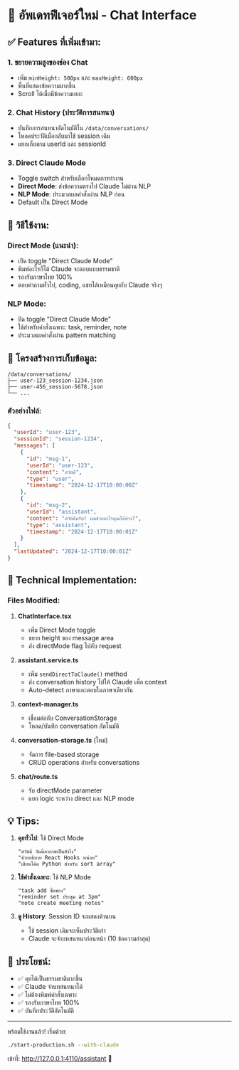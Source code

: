 # 🎉 อัพเดทฟีเจอร์ใหม่ - Chat Interface

## ✅ Features ที่เพิ่มเข้ามา:

### 1. **ขยายความสูงของช่อง Chat**

- เพิ่ม `minHeight: 500px` และ `maxHeight: 600px`
- พื้นที่แสดงข้อความมากขึ้น
- Scroll ได้เมื่อมีข้อความเยอะ

### 2. **Chat History (ประวัติการสนทนา)**

- บันทึกการสนทนาอัตโนมัติใน `/data/conversations/`
- โหลดประวัติเมื่อกลับมาใช้ session เดิม
- แยกเก็บตาม userId และ sessionId

### 3. **Direct Claude Mode**

- Toggle switch สำหรับเลือกโหมดการทำงาน
- **Direct Mode**: ส่งข้อความตรงไป Claude ไม่ผ่าน NLP
- **NLP Mode**: ประมวลผลคำสั่งผ่าน NLP ก่อน
- Default เป็น Direct Mode

## 🚀 วิธีใช้งาน:

### Direct Mode (แนะนำ):

- เปิด toggle "Direct Claude Mode"
- พิมพ์อะไรก็ได้ Claude จะตอบแบบธรรมชาติ
- รองรับภาษาไทย 100%
- ตอบคำถามทั่วไป, coding, แชทได้เหมือนคุยกับ Claude จริงๆ

### NLP Mode:

- ปิด toggle "Direct Claude Mode"
- ใช้สำหรับคำสั่งเฉพาะ: task, reminder, note
- ประมวลผลคำสั่งผ่าน pattern matching

## 📁 โครงสร้างการเก็บข้อมูล:

```
/data/conversations/
├── user-123_session-1234.json
├── user-456_session-5678.json
└── ...
```

### ตัวอย่างไฟล์:

```json
{
  "userId": "user-123",
  "sessionId": "session-1234",
  "messages": [
    {
      "id": "msg-1",
      "userId": "user-123",
      "content": "สวัสดี",
      "type": "user",
      "timestamp": "2024-12-17T10:00:00Z"
    },
    {
      "id": "msg-2",
      "userId": "assistant",
      "content": "สวัสดีครับ! ผมช่วยอะไรคุณได้บ้าง?",
      "type": "assistant",
      "timestamp": "2024-12-17T10:00:01Z"
    }
  ],
  "lastUpdated": "2024-12-17T10:00:01Z"
}
```

## 🔧 Technical Implementation:

### Files Modified:

1. **ChatInterface.tsx**
   - เพิ่ม Direct Mode toggle
   - ขยาย height ของ message area
   - ส่ง directMode flag ไปกับ request

2. **assistant.service.ts**
   - เพิ่ม `sendDirectToClaude()` method
   - ส่ง conversation history ไปให้ Claude เพื่อ context
   - Auto-detect ภาษาและตอบในภาษาเดียวกัน

3. **context-manager.ts**
   - เชื่อมต่อกับ ConversationStorage
   - โหลด/บันทึก conversation อัตโนมัติ

4. **conversation-storage.ts** (ใหม่)
   - จัดการ file-based storage
   - CRUD operations สำหรับ conversations

5. **chat/route.ts**
   - รับ directMode parameter
   - แยก logic ระหว่าง direct และ NLP mode

## 💡 Tips:

1. **คุยทั่วไป**: ใช้ Direct Mode

   ```
   "สวัสดี วันนี้อากาศเป็นยังไง"
   "ช่วยอธิบาย React Hooks หน่อย"
   "เขียนโค้ด Python สำหรับ sort array"
   ```

2. **ใช้คำสั่งเฉพาะ**: ใช้ NLP Mode

   ```
   "task add ซื้อของ"
   "reminder set ประชุม at 3pm"
   "note create meeting notes"
   ```

3. **ดู History**: Session ID จะแสดงด้านบน
   - ใช้ session เดิมจะเห็นประวัติเก่า
   - Claude จะจำบทสนทนาก่อนหน้า (10 ข้อความล่าสุด)

## 🎯 ประโยชน์:

- ✅ คุยได้เป็นธรรมชาติมากขึ้น
- ✅ Claude จำบทสนทนาได้
- ✅ ไม่ต้องพิมพ์คำสั่งเฉพาะ
- ✅ รองรับภาษาไทย 100%
- ✅ บันทึกประวัติอัตโนมัติ

---

พร้อมใช้งานแล้ว! เริ่มด้วย:

```bash
./start-production.sh --with-claude
```

เข้าที่: http://127.0.0.1:4110/assistant 🚀
